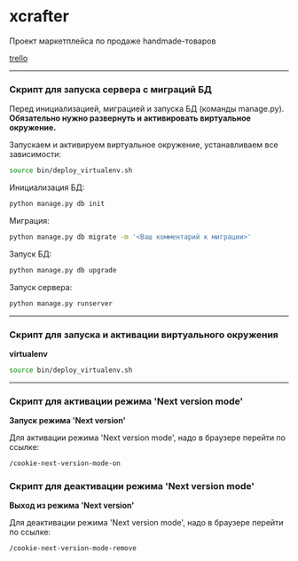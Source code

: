 # xcrafter
Проект маркетплейса по продаже handmade-товаров

[trello](https://trello.com/b/ithVxG0P/2019-03)

---

### Скрипт для запуска сервера с миграций БД 

Перед инициализацией, миграцией и запуска БД (команды manage.py).  
**Обязательно нужно развернуть и активировать виртуальное окружение.**

Запускаем и активируем виртуальное окружение, устанавливаем все зависимости: 
```sh
source bin/deploy_virtualenv.sh
``` 

Инициализация БД:
```sh
python manage.py db init
```
Миграция:
```sh
python manage.py db migrate -m '<Ваш комментарий к миграции>'
```
Запуск БД:
```sh
python manage.py db upgrade
```
Запуск сервера:
```sh
python manage.py runserver
```

---

### Скрипт для запуска и активации виртуального окружения 

**virtualenv**

```sh
source bin/deploy_virtualenv.sh
``` 

---

### Скрипт для активации режима 'Next version mode'

**Запуск режима 'Next version'**

Для активации режима 'Next version mode', надо в браузере перейти по ссылке:

```sh
/cookie-next-version-mode-on
```

### Скрипт для деактивации режима 'Next version mode'

**Выход из режима 'Next version'**

Для деактивации режима 'Next version mode', надо в браузере перейти по ссылке:

```sh
/cookie-next-version-mode-remove
```
